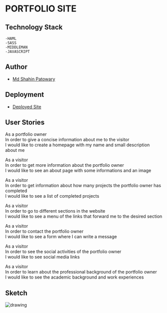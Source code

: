 # PORTFOLIO SITE

## Technology Stack
    -HAML
    -SASS
    -MIDDLEMAN
    -JAVASCRIPT


## Author
- [Md Shahin Patowary](https://github.com/shahin1290/)

## Deployment
- [Deployed Site](https://md-shahin-patowary.netlify.com/)

## User Stories

As a portfolio owner<br />
In order to give a concise information about me to the visitor <br />
I would like to create a homepage with my name and small description about me

As a visitor<br />
In order to get more information about the portfolio owner<br />
I would like to see an about page with some informations and an image

As a visitor<br />
In order to get information about how many projects the portfolio owner has completed<br />
I would like to see a list of completed projects

As a visitor <br />
In order to go to different sections in the website<br />
I would like to see a menu of the links that forward me to the desired section

As a visitor<br />
In order to contact the portfolio owner<br />
I would like to see a form where I can write a message

As a visitor<br />
In order to see the social activities of the portfolio owner<br />
I would like to see social media links

As a visitor<br />
In order to learn about the professional background of the portfolio owner<br />
I would like to see the academic background and work experiences

## Sketch
![drawing](https://github.com/shahin1290/my_portfolio/blob/master/source/images/drawing.png)
